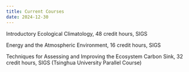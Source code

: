 ```yaml
---
title: Current Courses
date: 2024-12-30
---
```


Introductory Ecological Climatology, 48 credit hours, SIGS

Energy and the Atmospheric Environment, 16 credit hours, SIGS

Techniques for Assessing and Improving the Ecosystem Carbon Sink, 32 credit hours, SIGS (Tsinghua University Parallel Course) 

<!--more-->
